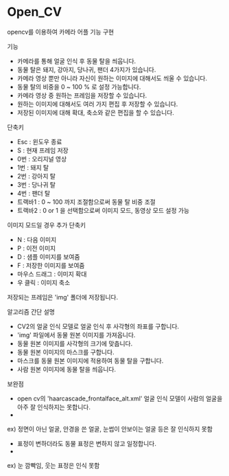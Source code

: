 # Open_CV

opencv를 이용하여 카메라 어플 기능 구현

기능
- 카메라를 통해 얼굴 인식 후 동물 탈을 씌웁니다.
- 동물 탈은 돼지, 강아지, 당나귀, 팬더 4가지가 있습니다.
- 카메라 영상 뿐만 아니라 자신이 원하는 이미지에 대해서도 씌울 수 있습니다.
- 동물 탈의 비중을 0 ~ 100 % 로 설정 가능합니다.
- 카메라 영상 중 원하는 프레임을 저장할 수 있습니다.
- 원하는 이미지에 대해서도 여러 가지 편집 후 저장할 수 있습니다.
- 저장된 이미지에 대해 확대, 축소와 같은 편집을 할 수 있습니다.

단축키
- Esc : 윈도우 종료
- S : 현재 프레임 저장
- 0번 : 오리지널 영상
- 1번 : 돼지 탈
- 2번 : 강아지 탈
- 3번 : 당나귀 탈
- 4번 : 팬더 탈
- 트랙바1 : 0 ~ 100 까지 조절함으로써 동물 탈 비중 조절
- 트랙바2 : 0 or 1 을 선택함으로써 이미지 모드, 동영상 모드 설정 가능

이미지 모드일 경우 추가 단축키
- N : 다음 이미지
- P : 이전 이미지
- D : 샘플 이미지를 보여줌
- F : 저장한 이미지를 보여줌
- 마우스 드래그 : 이미지 확대
- 우 클릭 : 이미지 축소

저장되는 프레임은 'img' 폴더에 저장됩니다.

알고리즘 간단 설명
- CV2의 얼굴 인식 모델로 얼굴 인식 후 사각형의 좌표를 구합니다.
- 'img' 파일에서 동물 원본 이미지를 가져옵니다.
- 동물 원본 이미지를 사각형의 크기에 맞춥니다.
- 동물 원본 이미지의 마스크를 구합니다.
- 마스크를 동물 원본 이미지에 적용하여 동물 탈을 구합니다.
- 사람 원본 이미지에 동물 탈을 씌웁니다.

보완점
- open cv의 'haarcascade_frontalface_alt.xml' 얼굴 인식 모델이 사람의 얼굴을 아주 잘 인식하지는 못합니다.
- 
ex) 정면이 아닌 얼굴, 안경을 쓴 얼굴, 눈썹이 안보이는 얼굴 등은 잘 인식하지 못함
- 표정이 변하더라도 동물 표정은 변하지 않고 일정합니다.
- 
ex) 눈 깜빡임, 웃는 표정은 인식 못함

